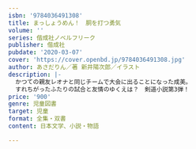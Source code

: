 ```yaml
---
isbn: '9784036491308'
title: まっしょうめん！　胴を打つ勇気
volume: ''
series: 偕成社ノベルフリーク
publisher: 偕成社
pubdate: '2020-03-07'
cover: 'https://cover.openbd.jp/9784036491308.jpg'
author: あさだりん／著 新井陽次郎／イラスト
description: |-
  かつての親友レオナと同じチームで大会に出ることになった成美。
  すれちがったふたりの試合と友情のゆくえは？　剣道小説第3弾！
price: '900'
genre: 児童図書
target: 児童
format: 全集・双書
content: 日本文学、小説・物語

---
```

